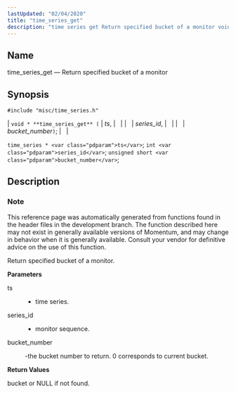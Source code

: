 ```yaml
---
lastUpdated: "02/04/2020"
title: "time_series_get"
description: "time series get Return specified bucket of a monitor void time series get ts series id bucket number time series ts int series id unsigned short bucket number This reference page was automatically generated from functions found in the header files in the development branch The function described here may..."
---
```


<a name="apis.time_series_get"></a> 
## Name

time_series_get — Return specified bucket of a monitor

## Synopsis

`#include "misc/time_series.h"`

| `void * **time_series_get** (` | <var class="pdparam">ts</var>, |   |
|   | <var class="pdparam">series_id</var>, |   |
|   | <var class="pdparam">bucket_number</var>`)`; |   |

`time_series * <var class="pdparam">ts</var>`;
`int <var class="pdparam">series_id</var>`;
`unsigned short <var class="pdparam">bucket_number</var>`;<a name="idp63691296"></a> 
## Description

### Note

This reference page was automatically generated from functions found in the header files in the development branch. The function described here may not exist in generally available versions of Momentum, and may change in behavior when it is generally available. Consult your vendor for definitive advice on the use of this function.

Return specified bucket of a monitor.

**<a name="idp63694160"></a> Parameters**

<dl class="variablelist">

<dt>ts</dt>

<dd>

- time series.

</dd>

<dt>series_id</dt>

<dd>

- monitor sequence.

</dd>

<dt>bucket_number</dt>

<dd>

-the bucket number to return. 0 corresponds to current bucket.

</dd>

</dl>

**<a name="idp63700592"></a> Return Values**

bucket or NULL if not found.